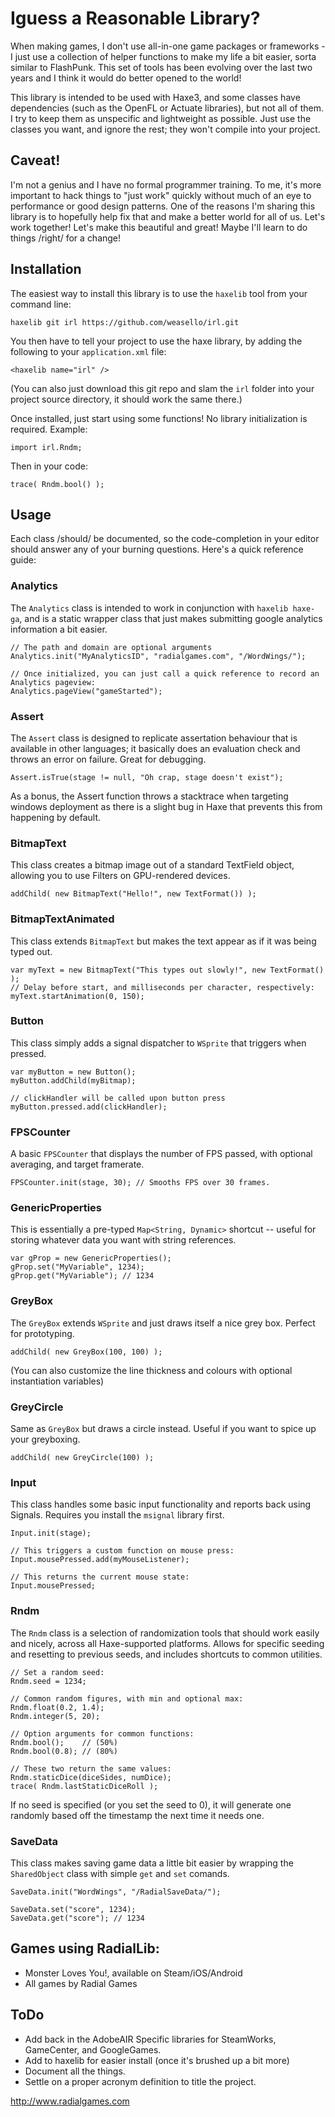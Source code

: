 # Iguess a Reasonable Library?

When making games, I don't use all-in-one game packages or frameworks - I just use a collection of helper functions to make my life a bit easier, sorta similar to FlashPunk. This set of tools has been evolving over the last two years and I think it would do better opened to the world!

This library is intended to be used with Haxe3, and some classes have dependencies (such as the OpenFL or Actuate libraries), but not all of them.  I try to keep them as unspecific and lightweight as possible.  Just use the classes you want, and ignore the rest; they won't compile into your project.

## Caveat!

I'm not a genius and I have no formal programmer training. To me, it's more important to hack things to "just work" quickly without much of an eye to performance or good design patterns. One of the reasons I'm sharing this library is to hopefully help fix that and make a better world for all of us. Let's work together! Let's make this beautiful and great! Maybe I'll learn to do things /right/ for a change!

## Installation

The easiest way to install this library is to use the `haxelib` tool from your command line:
	
	haxelib git irl https://github.com/weasello/irl.git
	
You then have to tell your project to use the haxe library, by adding the following to your `application.xml` file:

	<haxelib name="irl" />
	
(You can also just download this git repo and slam the `irl` folder into your project source directory, it should work the same there.)

Once installed, just start using some functions! No library initialization is required. Example:
	
	import irl.Rndm;
	
Then in your code:
	
	trace( Rndm.bool() );
	
## Usage

Each class /should/ be documented, so the code-completion in your editor should answer any of your burning questions. Here's a quick reference guide:

### Analytics

The `Analytics` class is intended to work in conjunction with `haxelib haxe-ga`, and is a static wrapper class that just makes submitting google analytics information a bit easier.

	// The path and domain are optional arguments
	Analytics.init("MyAnalyticsID", "radialgames.com", "/WordWings/");
	
	// Once initialized, you can just call a quick reference to record an Analytics pageview:
	Analytics.pageView("gameStarted");
	
### Assert

The `Assert` class is designed to replicate assertation behaviour that is available in other languages; it basically does an evaluation check and throws an error on failure. Great for debugging.

	Assert.isTrue(stage != null, "Oh crap, stage doesn't exist");
	
As a bonus, the Assert function throws a stacktrace when targeting windows deployment as there is a slight bug in Haxe that prevents this from happening by default.

### BitmapText

This class creates a bitmap image out of a standard TextField object, allowing you to use Filters on GPU-rendered devices.

	addChild( new BitmapText("Hello!", new TextFormat()) );
	
### BitmapTextAnimated

This class extends `BitmapText` but makes the text appear as if it was being typed out.

	var myText = new BitmapText("This types out slowly!", new TextFormat() );
	// Delay before start, and milliseconds per character, respectively:	
	myText.startAnimation(0, 150);
	
### Button

This class simply adds a signal dispatcher to `WSprite` that triggers when pressed.

	var myButton = new Button();
	myButton.addChild(myBitmap);
	
	// clickHandler will be called upon button press
	myButton.pressed.add(clickHandler);
	
### FPSCounter

A basic `FPSCounter` that displays the number of FPS passed, with optional averaging, and target framerate.

	FPSCounter.init(stage, 30); // Smooths FPS over 30 frames.
	
### GenericProperties

This is essentially a pre-typed `Map<String, Dynamic>` shortcut -- useful for storing whatever data you want with string references.

	var gProp = new GenericProperties();
	gProp.set("MyVariable", 1234);
	gProp.get("MyVariable"); // 1234
	
### GreyBox

The `GreyBox` extends `WSprite` and just draws itself a nice grey box. Perfect for prototyping.

	addChild( new GreyBox(100, 100) );
	
(You can also customize the line thickness and colours with optional instantiation variables)

### GreyCircle

Same as `GreyBox` but draws a circle instead. Useful if you want to spice up your greyboxing.

	addChild( new GreyCircle(100) );

### Input

This class handles some basic input functionality and reports back using Signals. Requires you install the `msignal` library first.

	Input.init(stage);
	
	// This triggers a custom function on mouse press:
	Input.mousePressed.add(myMouseListener);
	
	// This returns the current mouse state:
	Input.mousePressed;
	
### Rndm

The `Rndm` class is a selection of randomization tools that should work easily and nicely, across all Haxe-supported platforms.  Allows for specific seeding and resetting to previous seeds, and includes shortcuts to common utilities.

	// Set a random seed:
	Rndm.seed = 1234;
	
	// Common random figures, with min and optional max:
	Rndm.float(0.2, 1.4);
	Rndm.integer(5, 20);
	
	// Option arguments for common functions:
	Rndm.bool(); 	// (50%)
	Rndm.bool(0.8); // (80%)
	
	// These two return the same values:
	Rndm.staticDice(diceSides, numDice);
	trace( Rndm.lastStaticDiceRoll );
	
If no seed is specified (or you set the seed to 0), it will generate one randomly based off the timestamp the next time it needs one.

### SaveData

This class makes saving game data a little bit easier by wrapping the `SharedObject` class with simple `get` and `set` comands.

	SaveData.init("WordWings", "/RadialSaveData/");
	
	SaveData.set("score", 1234);
	SaveData.get("score"); // 1234

## Games using RadialLib:
	
 - Monster Loves You!, available on Steam/iOS/Android
 - All games by Radial Games

## ToDo

 - Add back in the AdobeAIR Specific libraries for SteamWorks, GameCenter, and GoogleGames.
 - Add to haxelib for easier install (once it's brushed up a bit more)
 - Document all the things.
 - Settle on a proper acronym definition to title the project.

http://www.radialgames.com